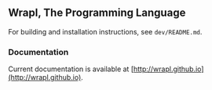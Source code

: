 ## Wrapl, The Programming Language

For building and installation instructions, see `dev/README.md`.

### Documentation

Current documentation is available at [http://wrapl.github.io](http://wrapl.github.io).
